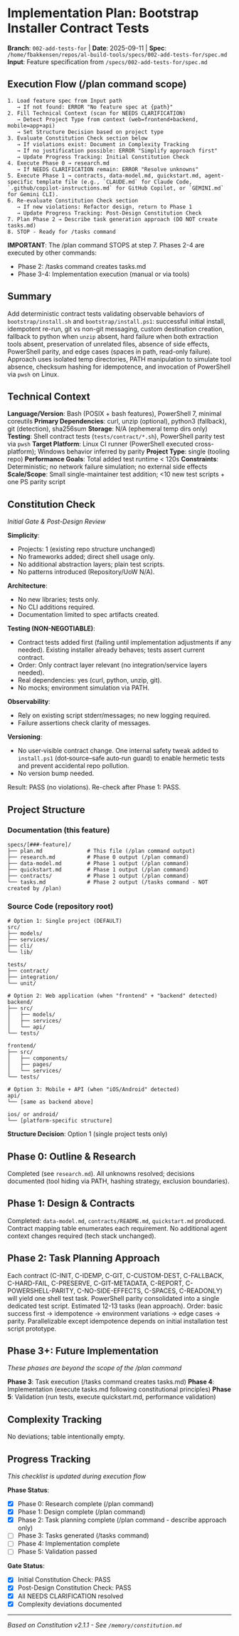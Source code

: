 # Implementation Plan: Bootstrap Installer Contract Tests

**Branch**: `002-add-tests-for` | **Date**: 2025-09-11 | **Spec**: `/home/fbakkensen/repos/al-build-tools/specs/002-add-tests-for/spec.md`
**Input**: Feature specification from `/specs/002-add-tests-for/spec.md`

## Execution Flow (/plan command scope)
```
1. Load feature spec from Input path
   → If not found: ERROR "No feature spec at {path}"
2. Fill Technical Context (scan for NEEDS CLARIFICATION)
   → Detect Project Type from context (web=frontend+backend, mobile=app+api)
   → Set Structure Decision based on project type
3. Evaluate Constitution Check section below
   → If violations exist: Document in Complexity Tracking
   → If no justification possible: ERROR "Simplify approach first"
   → Update Progress Tracking: Initial Constitution Check
4. Execute Phase 0 → research.md
   → If NEEDS CLARIFICATION remain: ERROR "Resolve unknowns"
5. Execute Phase 1 → contracts, data-model.md, quickstart.md, agent-specific template file (e.g., `CLAUDE.md` for Claude Code, `.github/copilot-instructions.md` for GitHub Copilot, or `GEMINI.md` for Gemini CLI).
6. Re-evaluate Constitution Check section
   → If new violations: Refactor design, return to Phase 1
   → Update Progress Tracking: Post-Design Constitution Check
7. Plan Phase 2 → Describe task generation approach (DO NOT create tasks.md)
8. STOP - Ready for /tasks command
```

**IMPORTANT**: The /plan command STOPS at step 7. Phases 2-4 are executed by other commands:
- Phase 2: /tasks command creates tasks.md
- Phase 3-4: Implementation execution (manual or via tools)

## Summary
Add deterministic contract tests validating observable behaviors of `bootstrap/install.sh` and `bootstrap/install.ps1`: successful initial install, idempotent re-run, git vs non-git messaging, custom destination creation, fallback to python when `unzip` absent, hard failure when both extraction tools absent, preservation of unrelated files, absence of side effects, PowerShell parity, and edge cases (spaces in path, read-only failure). Approach uses isolated temp directories, PATH manipulation to simulate tool absence, checksum hashing for idempotence, and invocation of PowerShell via `pwsh` on Linux.

## Technical Context
**Language/Version**: Bash (POSIX + bash features), PowerShell 7, minimal coreutils
**Primary Dependencies**: curl, unzip (optional), python3 (fallback), git (detection), sha256sum
**Storage**: N/A (ephemeral temp dirs only)
**Testing**: Shell contract tests (`tests/contract/*.sh`), PowerShell parity test via `pwsh`
**Target Platform**: Linux CI runner (PowerShell executed cross-platform); Windows behavior inferred by parity
**Project Type**: single (tooling repo)
**Performance Goals**: Total added test runtime < 120s
**Constraints**: Deterministic; no network failure simulation; no external side effects
**Scale/Scope**: Small single-maintainer test addition; <10 new test scripts + one PS parity script

## Constitution Check
*Initial Gate & Post-Design Review*

**Simplicity**:
- Projects: 1 (existing repo structure unchanged)
- No frameworks added; direct shell usage only.
- No additional abstraction layers; plain test scripts.
- No patterns introduced (Repository/UoW N/A).

**Architecture**:
- No new libraries; tests only.
- No CLI additions required.
- Documentation limited to spec artifacts created.

**Testing (NON-NEGOTIABLE)**:
- Contract tests added first (failing until implementation adjustments if any needed). Existing installer already behaves; tests assert current contract.
- Order: Only contract layer relevant (no integration/service layers needed).
- Real dependencies: yes (curl, python, unzip, git).
- No mocks; environment simulation via PATH.

**Observability**:
- Rely on existing script stderr/messages; no new logging required.
- Failure assertions check clarity of messages.

**Versioning**:
- No user‑visible contract change. One internal safety tweak added to `install.ps1` (dot‑source–safe auto‑run guard) to enable hermetic tests and prevent accidental repo pollution.
- No version bump needed.

Result: PASS (no violations). Re-check after Phase 1: PASS.

## Project Structure

### Documentation (this feature)
```
specs/[###-feature]/
├── plan.md              # This file (/plan command output)
├── research.md          # Phase 0 output (/plan command)
├── data-model.md        # Phase 1 output (/plan command)
├── quickstart.md        # Phase 1 output (/plan command)
├── contracts/           # Phase 1 output (/plan command)
└── tasks.md             # Phase 2 output (/tasks command - NOT created by /plan)
```

### Source Code (repository root)
```
# Option 1: Single project (DEFAULT)
src/
├── models/
├── services/
├── cli/
└── lib/

tests/
├── contract/
├── integration/
└── unit/

# Option 2: Web application (when "frontend" + "backend" detected)
backend/
├── src/
│   ├── models/
│   ├── services/
│   └── api/
└── tests/

frontend/
├── src/
│   ├── components/
│   ├── pages/
│   └── services/
└── tests/

# Option 3: Mobile + API (when "iOS/Android" detected)
api/
└── [same as backend above]

ios/ or android/
└── [platform-specific structure]
```

**Structure Decision**: Option 1 (single project tests only)

## Phase 0: Outline & Research
Completed (see `research.md`). All unknowns resolved; decisions documented (tool hiding via PATH, hashing strategy, exclusion boundaries).

## Phase 1: Design & Contracts
Completed: `data-model.md`, `contracts/README.md`, `quickstart.md` produced. Contract mapping table enumerates each requirement. No additional agent context changes required (tech stack unchanged).

## Phase 2: Task Planning Approach
Each contract (C-INIT, C-IDEMP, C-GIT, C-CUSTOM-DEST, C-FALLBACK, C-HARD-FAIL, C-PRESERVE, C-GIT-METADATA, C-REPORT, C-POWERSHELL-PARITY, C-NO-SIDE-EFFECTS, C-SPACES, C-READONLY) will yield one shell test task. PowerShell parity consolidated into a single dedicated test script. Estimated 12-13 tasks (lean approach). Order: basic success first → idempotence → environment variations → edge cases → parity. Parallelizable except idempotence depends on initial installation test script prototype.

## Phase 3+: Future Implementation
*These phases are beyond the scope of the /plan command*

**Phase 3**: Task execution (/tasks command creates tasks.md)
**Phase 4**: Implementation (execute tasks.md following constitutional principles)
**Phase 5**: Validation (run tests, execute quickstart.md, performance validation)

## Complexity Tracking
No deviations; table intentionally empty.


## Progress Tracking
*This checklist is updated during execution flow*

**Phase Status**:
- [x] Phase 0: Research complete (/plan command)
- [x] Phase 1: Design complete (/plan command)
- [x] Phase 2: Task planning complete (/plan command - describe approach only)
- [ ] Phase 3: Tasks generated (/tasks command)
- [ ] Phase 4: Implementation complete
- [ ] Phase 5: Validation passed

**Gate Status**:
- [x] Initial Constitution Check: PASS
- [x] Post-Design Constitution Check: PASS
- [x] All NEEDS CLARIFICATION resolved
- [x] Complexity deviations documented

---
*Based on Constitution v2.1.1 - See `/memory/constitution.md`*

